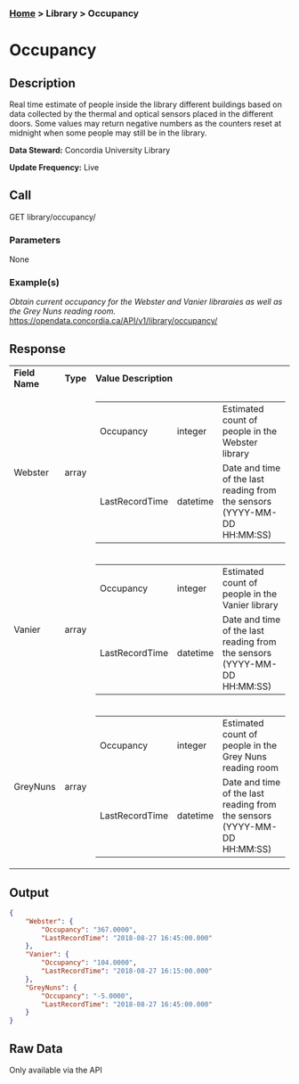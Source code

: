 ### [Home](../../README.md) > Library > Occupancy

# Occupancy


## Description
Real time estimate of people inside the library different buildings based on data collected by the thermal and optical sensors placed in the different doors. Some values may return negative numbers as the counters reset at midnight when some people may still be in the library.

**Data Steward:** Concordia University Library

**Update Frequency:** Live

## Call
GET library/occupancy/

### Parameters
None

### Example(s)
*Obtain current occupancy for the Webster and Vanier libraraies as well as the Grey Nuns reading room.*
https://opendata.concordia.ca/API/v1/library/occupancy/

## Response
<table>
    <tr>
        <td><b>Field Name</b></td>
        <td><b>Type</b></td>
        <td><b>Value Description</b></td>
    </tr>
    <tr>
        <td>Webster</td>
        <td>array</td>
        <td>
            <table>
                <tr>
                    <td>Occupancy</td>
                    <td>integer</td>
                    <td>Estimated count of people in the Webster library</td>
                </tr>
                <tr>
                    <td>LastRecordTime</td>
                    <td>datetime</td>
                    <td>Date and time of the last reading from the sensors (YYYY-MM-DD HH:MM:SS)</td>
                </tr>
            </table>
        </td>
    </tr>
        </td>
    </tr>
    <tr>
        <td>Vanier</td>
        <td>array</td>
        <td>
            <table>
                <tr>
                    <td>Occupancy</td>
                    <td>integer</td>
                    <td>Estimated count of people in the Vanier library</td>
                </tr>
                <tr>
                    <td>LastRecordTime</td>
                    <td>datetime</td>
                    <td>Date and time of the last reading from the sensors (YYYY-MM-DD HH:MM:SS)</td>
                </tr>
            </table>        
        </td>
    </tr>
    <tr>
        <td>GreyNuns</td>
        <td>array</td>
        <td>
            <table>
                <tr>
                    <td>Occupancy</td>
                    <td>integer</td>
                    <td>Estimated count of people in the Grey Nuns reading room</td>
                </tr>
                <tr>
                    <td>LastRecordTime</td>
                    <td>datetime</td>
                    <td>Date and time of the last reading from the sensors (YYYY-MM-DD HH:MM:SS)</td>
                </tr>
            </table>          
        </td>
    </tr>
</table>

## Output
```JSON
{
    "Webster": {
        "Occupancy": "367.0000",
        "LastRecordTime": "2018-08-27 16:45:00.000"
    },
    "Vanier": {
        "Occupancy": "104.0000",
        "LastRecordTime": "2018-08-27 16:15:00.000"
    },
    "GreyNuns": {
        "Occupancy": "-5.0000",
        "LastRecordTime": "2018-08-27 16:45:00.000"
    }
}
```

## Raw Data
Only available via the API